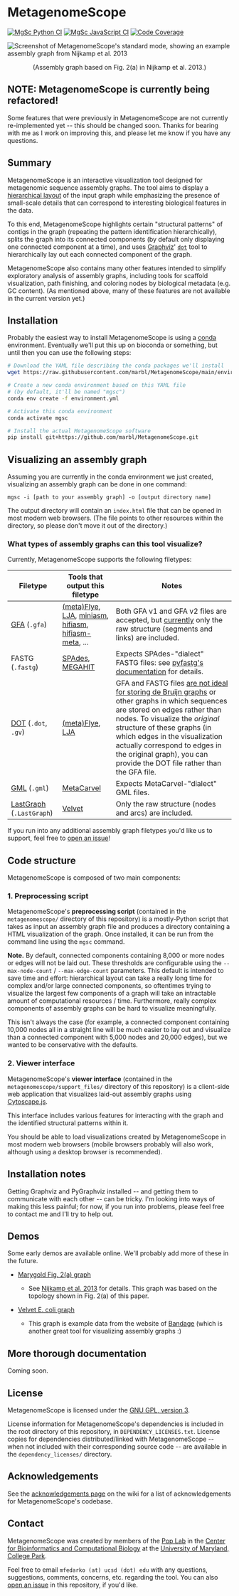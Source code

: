 # MetagenomeScope

[![MgSc Python CI](https://github.com/marbl/Metagenomescope/actions/workflows/python.yml/badge.svg)](https://github.com/marbl/MetagenomeScope/actions/workflows/python.yml)
[![MgSc JavaScript CI](https://github.com/marbl/Metagenomescope/actions/workflows/js.yml/badge.svg)](https://github.com/marbl/MetagenomeScope/actions/workflows/js.yml)
[![Code Coverage](https://codecov.io/gh/marbl/MetagenomeScope/branch/master/graph/badge.svg)](https://codecov.io/gh/marbl/MetagenomeScope)

![Screenshot of MetagenomeScope's standard mode, showing an example assembly graph from Nijkamp et al. 2013](https://user-images.githubusercontent.com/4177727/100696036-6aa7ab80-3347-11eb-8017-f693aae08aa2.png "Screenshot of MetagenomeScope showing an example assembly graph from Nijkamp et al. 2013.")
<div align="center">
(Assembly graph based on Fig. 2(a) in Nijkamp et al. 2013.)
</div>

## NOTE: MetagenomeScope is currently being refactored!
Some features that were previously in MetagenomeScope are not currently
re-implemented yet -- this should be changed soon. Thanks for bearing with me
as I work on improving this, and please let me know if you have any questions.

## Summary

MetagenomeScope is an interactive visualization tool designed for metagenomic
sequence assembly graphs. The tool aims to display a [hierarchical
layout](https://en.wikipedia.org/wiki/Layered_graph_drawing) of the input graph
while emphasizing the presence of small-scale details that can correspond to
interesting biological features in the data.

To this end, MetagenomeScope
highlights certain "structural patterns" of contigs in the graph (repeating the
pattern identification hierarchically),
splits the graph into its connected components (by default only displaying one
connected component at a time),
and uses [Graphviz](https://www.graphviz.org/)'
[`dot`](https://www.graphviz.org/pdf/dotguide.pdf) tool to hierarchically
lay out each connected component of the graph.

MetagenomeScope also contains many other features intended to simplify
exploratory analysis of assembly graphs, including tools for scaffold
visualization, path finishing, and coloring nodes by biological metadata (e.g.
GC content). (As mentioned above, many of these features are not available in
the current version yet.)

## Installation

Probably the easiest way to install MetagenomeScope is using a
[conda](https://docs.conda.io/en/latest/) environment. Eventually we'll put
this up on bioconda or something, but until then you can use the following
steps:

```bash
# Download the YAML file describing the conda packages we'll install
wget https://raw.githubusercontent.com/marbl/MetagenomeScope/main/environment.yml

# Create a new conda environment based on this YAML file
# (by default, it'll be named "mgsc")
conda env create -f environment.yml

# Activate this conda environment
conda activate mgsc

# Install the actual MetagenomeScope software
pip install git+https://github.com/marbl/MetagenomeScope.git
```

## Visualizing an assembly graph

Assuming you are currently in the conda environment we just created,
visualizing an assembly graph can be done in one command:

```
mgsc -i [path to your assembly graph] -o [output directory name]
```

The output directory will contain an `index.html` file that can be opened in
most modern web browsers. (The file points to other resources within the
directory, so please don't move it out of the directory.)

### What types of assembly graphs can this tool visualize?

Currently, MetagenomeScope supports the following filetypes:

<!-- TODO: I haven't tested miniasm, hifiasm(-meta), and MEGAHIT output graphs here;
should do that to verify that their graphs work ok -->

| Filetype | Tools that output this filetype | Notes |
| -------- | ------------------------------- | ----- |
| [GFA](https://gfa-spec.github.io/GFA-spec/) (`.gfa`) | [(meta)Flye](https://github.com/fenderglass/Flye), [LJA](https://github.com/AntonBankevich/LJA), [miniasm](https://github.com/lh3/miniasm), [hifiasm](https://github.com/chhylp123/hifiasm), [hifiasm-meta](https://github.com/xfengnefx/hifiasm-meta), ... | Both GFA v1 and GFA v2 files are accepted, but [currently](https://github.com/marbl/MetagenomeScope/issues/147) only the raw structure (segments and links) are included. |
| FASTG (`.fastg`) | [SPAdes](https://cab.spbu.ru/software/spades/), [MEGAHIT](https://github.com/voutcn/megahit) | Expects SPAdes-"dialect" FASTG files: see [pyfastg's documentation](https://github.com/fedarko/pyfastg) for details. |
| [DOT](https://en.wikipedia.org/wiki/DOT_(graph_description_language)) (`.dot`, `.gv`) | [(meta)Flye](https://github.com/fenderglass/Flye), [LJA](https://github.com/AntonBankevich/LJA) | GFA and FASTG files [are not ideal for storing de Bruijn graphs](https://github.com/AntonBankevich/LJA/blob/main/docs/jumbodbg_manual.md#output-of-de-bruijn-graph-construction) or other graphs in which sequences are stored on edges rather than nodes. To visualize the _original_ structure of these graphs (in which edges in the visualization actually correspond to edges in the original graph), you can provide the DOT file rather than the GFA file. |
| [GML](https://networkx.org/documentation/stable/reference/readwrite/gml.html) (`.gml`) | [MetaCarvel](https://github.com/marbl/MetaCarvel) | Expects MetaCarvel-"dialect" GML files. |
| [LastGraph](https://github.com/dzerbino/velvet/blob/master/Manual.pdf) (`.LastGraph`) | [Velvet](https://github.com/dzerbino/velvet) | Only the raw structure (nodes and arcs) are included. |

If you run into any additional assembly graph filetypes you'd like us to
support, feel free to [open an issue](#contact)!

## Code structure

MetagenomeScope is composed of two main components:

### 1. Preprocessing script

MetagenomeScope's **preprocessing script** (contained in the
`metagenomescope/` directory of this repository) is a mostly-Python script that
takes as input an assembly graph file and produces a directory containing a
HTML visualization of the graph. Once installed, it can be run from the command
line using the `mgsc` command.

**Note.** By default, connected components containing 8,000 or more nodes or
edges will not be laid out. These thresholds are configurable using the
`--max-node-count` / `--max-edge-count` parameters. This default is intended
to save time and effort: hierarchical layout can take a really long time for
complex and/or large connected components, so oftentimes trying to visualize
the largest few components of a graph will take an intractable amount of
computational resources / time. Furthermore, really complex components of
assembly graphs can be hard to visualize meaningfully.

This isn't always the case (for example, a
connected component containing 10,000 nodes all in a straight line will be
much easier to lay out and visualize than a connected component
with 5,000 nodes and 20,000 edges), but we wanted to be conservative with the
defaults.

### 2. Viewer interface

MetagenomeScope's **viewer interface** (contained in the
`metagenomescope/support_files/` directory
of this repository) is a client-side web application that visualizes laid-out
assembly graphs using [Cytoscape.js](https://js.cytoscape.org/).

This interface includes various features for interacting with the graph and the
identified structural patterns within it.

You should be able to load visualizations created by MetagenomeScope
in most modern web browsers (mobile browsers probably will also work, although
using a desktop browser is recommended).

## Installation notes

Getting Graphviz and PyGraphviz installed -- and getting them to communicate
with each other -- can be tricky. I'm looking into ways of making this less
painful; for now, if you run into problems, please feel free to contact me and
I'll try to help out.

## Demos

Some early demos are available online. We'll probably add more of these in the
future.

- [Marygold Fig. 2(a) graph](https://marbl.github.io/MetagenomeScope/demos/marygold/index.html)
  - See [Nijkamp et al. 2013](https://www.ncbi.nlm.nih.gov/pmc/articles/PMC3916741/) for details.
    This graph was based on the topology shown in Fig. 2(a) of this paper.

- [Velvet E. coli graph](https://marbl.github.io/MetagenomeScope/demos/bandage-ecoli-example/index.html)
  - This graph is example data from the website of [Bandage](http://rrwick.github.io/Bandage/)
    (which is another great tool for visualizing assembly graphs :)

## More thorough documentation

Coming soon.

## License

MetagenomeScope is licensed under the
[GNU GPL, version 3](https://www.gnu.org/copyleft/gpl.html).

License information for MetagenomeScope's dependencies is included in the root directory of this repository, in `DEPENDENCY_LICENSES.txt`. License copies for dependencies distributed/linked with MetagenomeScope -- when not included with their corresponding source code -- are available in the `dependency_licenses/` directory.

## Acknowledgements

See the [acknowledgements page](https://github.com/marbl/MetagenomeScope/wiki/Acknowledgements) on the wiki for a list of acknowledgements
for MetagenomeScope's codebase.

## Contact

MetagenomeScope was created by members of the [Pop Lab](https://sites.google.com/a/cs.umd.edu/poplab/) in the [Center for Bioinformatics and Computational Biology](https://cbcb.umd.edu/) at the [University of Maryland, College Park](https://umd.edu/).

Feel free to email `mfedarko (at) ucsd (dot) edu` with any questions, suggestions, comments, concerns, etc. regarding the tool. You can also [open an issue](https://github.com/marbl/MetagenomeScope/issues) in this repository, if you'd like.
